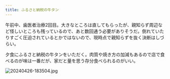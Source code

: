 ```yaml
---
title: ふるさと納税の牛タン
---
```


午前中、歯医者治療2回目。大きなところは直してもらったが、親知らず周辺など怪しいところも残っているので、あと数回通う必要がありそうだ。倒れていたりすごく圧迫されているとかではないので、現時点で親知らずを抜く決断はしづらい。

夕食にふるさと納税の牛タンをいただく。肉質や焼き方の加減もあるので店で食べるのが味は一番だが、家だと量を思う存分食べられるのがいい。

![20240426-183504.jpg](https://ceshmina-photos.s3.ap-northeast-1.amazonaws.com/medium/202404/20240426-183504.jpg)
